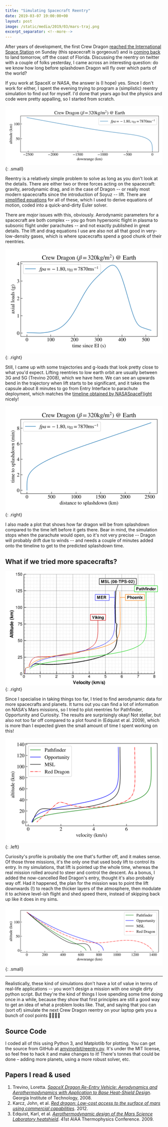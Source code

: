```yaml
---
title: "Simulating Spacecraft Reentry"
date: 2019-03-07 19:00:00+00
layout: post
image: /static/media/2019/03/mars-traj.png
excerpt_separator: <!--more-->
---
```

After years of development, the first Crew Dragon [reached the International Space Station][verge-dragon-docking] on Sunday (this spacecraft is gorgeous!) and is [coming back][verge-dragon-entry] to land tomorrow, off the coast of Florida. Discussing the reentry on twitter with a couple of folks yesterday, I came across an interesting question: do we know how long before splashdown Dragon will fly over which parts of the world?

If you work at SpaceX or NASA, the answer is (I hope) yes. Since I don't work for either, I spent the evening trying to program a (simplistic) reentry simulation to find out for myself. I'd done that years ago but the physics and code were pretty appalling, so I started from scratch.

![Crew Dragon Reentry Trajectory][i-dragon-traj]{: .small}

<!--more-->

Reentry is a relatively simple problem to solve as long as you don't look at the details. There are either two or three forces acting on the spacecraft: gravity, aerodynamic drag, and in the case of Dragon -- or really most modern spacecrafts since the introduction of Soyuz -- lift. There are [simplified equations][atmo-drag] for all of these, which I used to derive equations of motion, coded into a quick-and-dirty Euler solver.

There are _major_ issues with this, obviously. Aerodynamic parameters for a spacecraft are both complex -- you go from hypersonic flight in plasma to subsonic flight under parachutes -- and not exactly published in great details. The lift and drag equations I use are also not all that good in very-low-density gases, which is where spacecrafts spend a good chunk of their reentries.

![Crew Dragon g-load vs time][i-dragon-load]{: .right}

Still, I came up with some trajectories and g-loads that look pretty close to what you'd expect. Lifting reentries to low earth orbit are usually between 3G and 5G (Trevino 2008), which we have here. We can see an upwards bend in the trajectory when lift starts to be significant, and it takes the capsule about 8 minutes to go from Entry Interface to parachute deployment, which matches the [timeline obtained by NASASpaceFlight][nsf-timeline] nicely!

![Crew Dragon distance-to-go plot][i-dragon-dtg]{: .right}

I also made a plot that shows how far dragon will be from splashdown compared to the time left before it gets there. Bear in mind, the simulation stops when the parachute would open, so it's not very precise -- Dragon will probably drift due to winds -- and needs a couple of minutes added onto the timeline to get to the predicted splashdown time.

[i-dragon-traj]: /static/media/2019/03/dragon-traj.svg
[i-dragon-load]: /static/media/2019/03/dragon-load_time.svg
[i-dragon-dtg]: /static/media/2019/03/dragon-dtg.svg

[verge-dragon-docking]: https://www.theverge.com/2019/3/3/18244501/spacex-crew-dragon-automatic-docking-international-space-station-nasa
[verge-dragon-entry]: https://www.theverge.com/2019/3/7/18254549/spacex-crew-dragon-iss-nasa-landing-parachutes-splashdown
[atmo-drag]: https://en.wikipedia.org/wiki/Drag_equation
[nsf-timeline]: https://forum.nasaspaceflight.com/index.php?topic=47552.msg1918994#msg1918994

## What if we tried more spacecrafts?

![Mars Entries over time][i-mars-entries]{: .right}

Since I specialise in taking things too far, I tried to find aerodynamic data for more spacecrafts and planets. It turns out you can find a lot of information on NASA's Mars missions, so I tried to plot reentries for Pathfinder, Opportunity and Curiosity. The results are surprisingly okay! Not stellar, but also not too far off compared to a plot found in (Edquist et al. 2009), which is more than I expected given the small amount of time I spent working on this!

![Mars spacecrafts' velocity/altitude profiles][i-mars-vel]{: .left}

Curiosity's profile is probably the one that's further off, and it makes sense. Of those three missions, it's the only one that used body lift to control its entry. In my simulations, that lift is pointed up the whole time, whereas the real mission rolled around to steer and control the descent. As a bonus, I added the now-cancelled Red Dragon's entry, thought it's also probably way off. Had it happened, the plan for the mission was to point the lift downwards (!) to reach the thicker layers of the atmosphere, then modulate it to achieve level-ish flight and shed speed there, instead of skipping back up like it does in my sims.

![Mars spacecrafts' Entry trajectories][i-mars-traj]{: .small}

[i-mars-vel]: /static/media/2019/03/mars-vel.svg
[i-mars-traj]: /static/media/2019/03/mars-traj.svg
[i-mars-entries]: /static/media/2019/03/mars-entries.png

***

Realistically, these kind of simulations don't have a lot of value in terms of real-life applications -- you won't design a mission with one single dirty python script. But they're the kind of things I love spending some time doing once in a while, because they show that first principles are still a good way to get an idea of what a problem looks like. That, and saying that you can (sort of) simulate the next Crew Dragon reentry on your laptop gets you a bunch of cool points 🚶🏻‍♀️🚀

## Source Code

I coded all of this using Python 3, and Matplotlib for plotting. You can get the source from GitHub at [amyinorbit/reentry.py][source]. It's under the MIT license, so feel free to hack it and make changes to it! There's tonnes that could be done – adding more planets, using a more robust solver, etc.

[source]: https://github.com/amyinorbit/reentry.py

## Papers I read & used

1. Trevino, Loretta. [_SpaceX Dragon Re-Entry Vehicle: Aerodynamics and Aerothermodynamics with Application to Base Heat-Shield Design_][ref-1]. Georgia Institute of Technology, 2008.
2. Karcz, John, et al. [_Red dragon: Low-cost access to the surface of mars using commercial capabilities_][ref-2]. 2012.
3. Edquist, Karl, et al. [_Aerothermodynamic design of the Mars Science Laboratory heatshield_][ref-3]. 41st AIAA Thermophysics Conference. 2009.

[ref-1]: https://smartech.gatech.edu/bitstream/handle/1853/26437/107-277-1-PB.pdf?sequence=1&isAllowed=y
[ref-2]: https://ntrs.nasa.gov/search.jsp?R=20120013431
[ref-3]: https://ntrs.nasa.gov/archive/nasa/casi.ntrs.nasa.gov/20090024230.pdf
